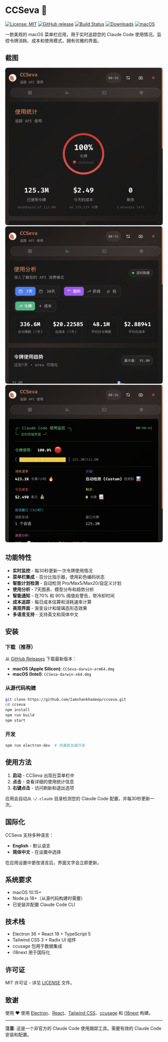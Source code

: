 # CCSeva 🤖

[![License: MIT](https://img.shields.io/badge/License-MIT-yellow.svg)](https://opensource.org/licenses/MIT)
[![GitHub release](https://img.shields.io/github/release/Iamshankhadeep/ccseva.svg)](https://github.com/Iamshankhadeep/ccseva/releases)
[![Build Status](https://img.shields.io/github/actions/workflow/status/Iamshankhadeep/ccseva/ci.yml?branch=main)](https://github.com/Iamshankhadeep/ccseva/actions)
[![Downloads](https://img.shields.io/github/downloads/Iamshankhadeep/ccseva/total.svg)](https://github.com/Iamshankhadeep/ccseva/releases)
[![macOS](https://img.shields.io/badge/macOS-10.15%2B-blue)](https://github.com/Iamshankhadeep/ccseva)

一款美观的 macOS 菜单栏应用，用于实时追踪您的 Claude Code 使用情况。监控令牌消耗、成本和使用模式，拥有优雅的界面。

## 截图

![仪表板 - 中文](./screenshots/zh/dashboard.png)
![分析 - 中文](./screenshots/zh/analytics.png)
![终端 - 中文](./screenshots/zh/terminal.png)

## 功能特性

- **实时监控** - 每30秒更新一次令牌使用情况
- **菜单栏集成** - 百分比指示器，使用彩色编码状态
- **智能计划检测** - 自动检测 Pro/Max5/Max20/自定义计划
- **使用分析** - 7天图表、模型分布和趋势分析
- **智能通知** - 在70% 和 90% 阈值处警告，带冷却时间
- **成本追踪** - 每日成本估算和消耗速率计算
- **美观界面** - 渐变设计和玻璃态形态效果
- **多语言支持** - 支持英文和简体中文

## 安装

### 下载（推荐）
从 [GitHub Releases](https://github.com/Iamshankhadeep/ccseva/releases) 下载最新版本：
- **macOS (Apple Silicon)**: `CCSeva-darwin-arm64.dmg`
- **macOS (Intel)**: `CCSeva-darwin-x64.dmg`

### 从源代码构建
```bash
git clone https://github.com/Iamshankhadeep/ccseva.git
cd ccseva
npm install
npm run build
npm start
```

### 开发
```bash
npm run electron-dev  # 热重新加载开发
```

## 使用方法

1. **启动** - CCSeva 出现在菜单栏中
2. **点击** - 查看详细的使用统计信息
3. **右键点击** - 访问刷新和退出选项

应用会自动从 `~/.claude` 目录检测您的 Claude Code 配置，并每30秒更新一次。

## 国际化

CCSeva 支持多种语言：
- **English** - 默认语言
- **简体中文** - 在设置中选择

在应用设置中更改语言后，界面文字会立即更新。

## 系统要求

- macOS 10.15+
- Node.js 18+（从源代码构建时需要）
- 已安装并配置 Claude Code CLI

## 技术栈

- Electron 36 + React 19 + TypeScript 5
- Tailwind CSS 3 + Radix UI 组件
- ccusage 包用于数据集成
- i18next 用于国际化

## 许可证

MIT 许可证 - 详见 [LICENSE](LICENSE) 文件。

## 致谢

使用 ❤️ 使用 [Electron](https://electronjs.org)、[React](https://reactjs.org)、[Tailwind CSS](https://tailwindcss.com)、[ccusage](https://github.com/ryoppippi/ccusage) 和 [i18next](https://www.i18next.com) 构建。

---

**注意**: 这是一个非官方的 Claude Code 使用跟踪工具。需要有效的 Claude Code 安装和配置。
